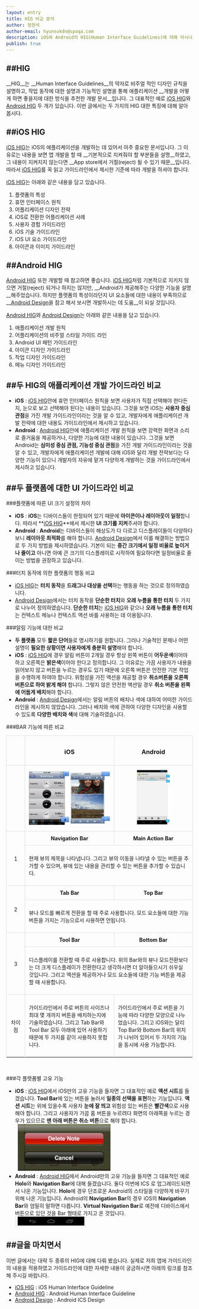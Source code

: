 ```yaml
---
layout: entry
title: HIG 비교 분석
author: 정현석
author-email: hyunsukdn@spoqa.com
description: iOS와 Android의 HIG(Human Interface Guidelines)에 대해 아시나요? 각각의 HIG에 대해 알아보고 서로 비슷한 점과 다른 점에 대해 비교해 알아봅시다.
publish: true
---
```

##HIG
---
__HIG__는 __Human Interface Guidelines__의 약자로 비주얼 적인 디자인 규칙을 설명하고, 작업 동작에 대한 설명과 기능적인 설명을 통해 애플리케이션 __개발을 어떻게 하면 좋을지에 대한 방식을 추천한 개발 문서__입니다. 그 대표적인 예로 [iOS HIG]와 [Android HIG] 두 개가 있습니다. 이번 글에서는 두 가지의 HIG 대한 특징에 대해 알아봅시다.  
  

##iOS HIG
---

[iOS HIG]는 iOS의 애플리케이션을 개발하는 데 있어서 아주 중요한 문서입니다. 그 이유로는 내용을 보면 앱 개발을 할 때 __기본적으로 지켜줘야 할 부분들을 설명__하였고, 그 내용이 지켜지지 않는다면 __App store에서 거절(reject) 될 수 있기 때문__입니다. 따라서 [iOS HIG]를 꼭 읽고 가이드라인에서 제시한 기준에 따라 개발을 하셔야 합니다.

[iOS HIG]는 아래와 같은 내용을 담고 있습니다.

1. 플랫폼의 특성
2. 휴먼 인터페이스 원칙
3. 어플리케이션 디자인 전략
4. iOS로 전환한 어플리케이션 사례
5. 사용자 경험 가이드라인
6. iOS 기술 가이드라인
7. iOS UI 요소 가이드라인
8. 아이콘과 이미지 가이드라인  


##Android HIG
---

[Android HIG] 또한 개발할 때 참고하면 좋습니다. [iOS HIG]처럼 기본적으로 지키지 않으면 거절(reject) 되거나 하지는 않지만, __Android가 제공해주는 다양한 기능을 설명__해주었습니다. 하지만 플랫폼의 특성이라던지 UI 요소들에 대한 내용이 부족하므로 __[Android Design]을 참고 해서 보시면 개발하시는 데 도움__이 되실 것입니다.

[Android HIG]와 [Android Design]는 아래와 같은 내용을 담고 있습니다.

1. 애플리케이션 개발 원칙
2. 어플리케이션의 비주얼 스타일 가이드 라인
3. Android UI 패턴 가이드라인
4. 아이콘 디자인 가이드라인
5. 작업 디자인 가이드라인
6. 메뉴 디자인 가이드라인  
  

##두 HIG의 애플리케이션 개발 가이드라인 비교
---
* **iOS** : [iOS HIG]안에 휴먼 인터페이스 원칙을 보면 사용자가 직접 선택해야 한다든지, 눈으로 보고 선택해야 된다는 내용이 있습니다. 그것을 보면 iOS는 **사용자 중심 관점**을 가진 개발 가이드라인이라는 것을 알 수 있고, 개발자에게 애플리케이션 개발 전략에 대한 내용도 가이드라인에서 제시하고 있습니다.
* **Android** : [Android HIG]안에 애플리케이션 개발 원칙을 보면 강력한 화면과 소리로 즐거움을 제공하거나, 다양한 기능에 대한 내용이 있습니다. 그것을 보면 Android는 **심미성 중심 관점, 기능성 중심 관점**을 가진 개발 가이드라인이라는 것을 알 수 있고, 개발자에게 애플리케이션 개발에 대해 iOS와 달리 개발 전략보다는 다양한 기능이 있으니 개발자의 자유에 맡겨 다양하게 개발하는 것을 가이드라인에서 제시하고 있습니다.


##두 플랫폼에 대한 UI 가이드라인 비교
---
###플랫폼에 따른 UI 크기 설정의 차이
* **iOS** : **iOS**는 디바이스들이 한정되어 있기 때문에 **아이콘이나 레이아웃이 일정**합니다. 따라서 **[iOS HIG]**에서 제시한 **UI 크기를 지켜**주셔야 합니다.  
* **Android** : **Android**는 디바이스들이 해상도가 다 다르고 디스플레이들이 다양하다 보니 **레이아웃 최적화**를 해야 합니다. [Android Design]에서 이를 해결하는 방법으로 두 가지 방법을 제시하였습니다. 기본이 되는 **중간 크기에서 일정 비율로 높이거나 줄이고** 아니면 아예 큰 크기의 디스플레이로 시작하여 필요하다면 일정비율로 줄이는 방법을 권장하고 있습니다.

###터치 동작에 의한 플랫폼의 행동 비교
* [iOS HIG]는 **터치 동작**을 **드래그나 대상을 선택**하는 행동을 하는 것으로 정의하였습니다.
* [Android Design]에서는 터치 동작을 **단순한 터치**와 **오래 누름을 통한 터치** 두 가지로 나누어 정의하였습니다. **단순한 터치**는 [iOS HIG]와 같으나 **오래 누름을 통한 터치**는 컨텍스트 메뉴나 컨텍스트 액션 바를 사용하는 데 이용됩니다.
  
###알림 기능에 대한 비교
* **두 플랫폼** 모두 **짧은 단어**들로 명시하기를 원합니다. 그러나 기술적인 문제나 어떤 설명이 **필요한 상황이면 사용자에게 충분히 설명**해야 합니다.
* **iOS** : [iOS HIG]에 경우 알림 버튼이 2개일 경우 항상 왼쪽 버튼이 **어두운색**이어야 하고 오른쪽은 **밝은색**이어야 한다고 정의합니다. 그 이유로는 가끔 사용자가 내용을 읽어보지 않고 버튼을 누르는 경우도 있기 때문에 오른쪽 버튼은 안전한 기본 작업을 수행하게 하여야 합니다. 위험성을 가진 액션을 제공할 경우 **취소버튼을 오른쪽 버튼으로 하여 밝게 해야** 합니다. 그렇지 않은 안전한 액션일 경우 **취소 버튼을 왼쪽에 어둡게 배치**해야 합니다.
* **Android** : [Android Design]에서는 알림 버튼의 배치나 색에 대하여 어떠한 가이드라인을 제시하지 않았습니다. 그러나 배치와 색에 관하여 다양한 디자인을 사용할 수 있도록 **다양한 배치와 색**에 대해 기술하였습니다. 

###BAR 기능에 따른 비교

<table>
<style>
th, td{border-top:1px #dcdcdc solid; border-left:1px #dcdcdc solid;padding: 10px;}
table {border-bottom:1px #dcdcdc solid; border-right: 1px #dcdcdc solid;}
</style>
<tr  align = "center">
	<td></td><th><h3>iOS</h3></th><th><h3>Android</h3></th>
</tr>
<tr  align = "center">
	<td></td><td><img style = "display: inline" src="/images/hig/Bar1.png" width = 50%><img style = "display: inline" src="/images/hig/Bar2.png" width = 50%></td><td><img src="/images/hig/action.png" width = 50%></td>
</tr>
<tr  align = "center">
	<td rowspan = 2>1</td><th>Navigation Bar</th><th>Main Action Bar</th>
</tr>
<tr>
	<td colspan = 2><p>현재 뷰의 제목을 나타냅니다. 그리고 뷰의 이동을 나타낼 수 있는 버튼을 추가할 수 있으며, 뷰에 있는 내용을 관리할 수 있는 버튼을 추가할 수 있습니다.</p></td>
</tr>
<tr align="center">
	<td rowspan = 2>2</td><th>Tab Bar</th><th>Top Bar</th>
</tr>
<tr>
	<td colspan = 2><p>뷰나 모드를 빠르게 전환을 할 때 주로 사용합니다. 모드 요소들에 대한 기능 버튼을 가지는 기능으로서 사용하면 안됩니다.</p></td>
</tr>
<tr align = "center">
	<td rowspan = 2>3</td><th>Tool Bar</th><th>Bottom Bar</th>
</tr>
<tr>
	<td colspan = 2><p>디스플레이를 전환할 때 주로 사용합니다. 위의 Bar와의 뷰나 모드전환보다는 더 크게 디스플레이가 전환한다고 생각하시면 더 알아들으시기 쉬우실 것입니다. 그리고 액션을 제공하거나 모드 요소들에 대한 기능 버튼을 제공할 때 사용합니다.</p></td>
</tr>
<tr>
	<td width=10% align="center">차이점</td><td><p>가이드라인에서 주로 버튼의 사이즈나 최대 몇 개까지 버튼을 배치하는지에 기술하였습니다. 그리고 Tab Bar와 Tool Bar 모두 아래에 있어 사용하기 때문에 두 가지를 같이 사용하지 못합니다.</p></td><td><p>가이드라인에서 주로 버튼을 기능에 따라 다양한 모양으로 나누었습니다. 그리고 iOS와는 달리 Top Bar와 Bottom Bar의 위치가 나뉘어 있어서 두 가지의 기능을 동시에 사용 가능합니다.</p></td>
</tr>
</table>
<br>  
  

###각 플랫폼별 고유 기능
* **iOS** : [iOS HIG]에서 iOS만의 고유 기능을 들자면 그 대표적인 예로 **액션 시트**를 들겠습니다. **Tool Bar**에 있는 버튼을 눌러서 **일종의 선택을 표현**하는 기능입니다. **액션 시트**는 위에 있을수록 사용자 **눈에 잘 띄고** 위험성 있는 버튼은 **빨간색**으로 사용해야 합니다. 그리고 사용자가 가끔 홈 버튼을 누르려다 화면의 아래쪽을 누르는 경우가 있으므로 **맨 아래 버튼은 취소 버튼**으로 해야 합니다.
![list](/images/hig/actionsheet.png)
* **Android** : [Android HIG]에서 Android만의 고유 기능을 들자면 그 대표적인 예로 **Holo**와 **Navigation Bar**에 대해 들겠습니다. 둘다 이번에 ICS 로 업그레이드되면서 나온 기능입니다. **Holo**에 경우 단조로운 Android의 스타일을 다양하게 바꾸기 위해 나온 기능입니다. Android의 **Navigation Bar**의 경우 iOS의 **Navigation Bar**와 엄밀히 말하면 다릅니다. **Virtual Navigation Bar**로 예전에 디바이스에서 버튼으로 있던 것을 Bar 형태로 가지고 온 것입니다.
![list](/images/hig/navigation.png)

##글을 마치면서
---
이번 글에서는 대략 두 종류의 HIG에 대해 다뤄 봤습니다. 실제로 저희 앱에 가이드라인의 내용을 적용하였고 가이드라인에 대한 자세한 내용이 궁금하시면 아래의 링크를 참조해 주시길 바랍니다.
 
* [iOS HIG] : iOS Human Interface Guideline
* [Android HIG] : Android Human Interface Guideline
* [Android Design] : Android ICS Design




[iOS HIG]: http://developer.apple.com/library/ios/#documentation/UserExperience/Conceptual/MobileHIG/Introduction/Introduction.html
[Android HIG]: http://developer.android.com/guide/practices/ui_guidelines/index.html
[Android Design]: http://developer.android.com/design/index.html
